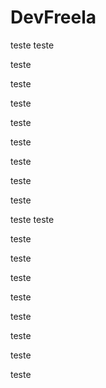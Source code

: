 # DevFreela
teste
teste

teste

teste

teste

teste

teste

teste

teste

teste

teste
teste

teste

teste

teste

teste

teste

teste

teste

teste

